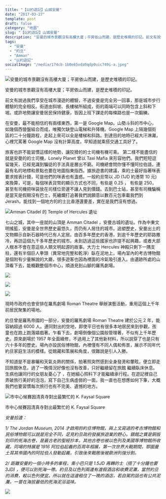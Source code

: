 ```yaml
---
title: "【以約遊記】山城安曼"
date: "2017-03-27"
template: post
draft: false
category: "地圖"
slug: "【以約遊記】山城安曼"
description: "安曼的城市景觀沒有高樓大廈；平房依山而建，是歷史堆積的印記。前文有說過我們享受在城市漫遊的體驗，不過安曼是完全另一回事，那是城市步行體驗的完全相反。街道由斜坡、長樓梯所組成，街的兩端可以同時包含上斜和下坡。或許地勢讓安曼居民保持健康，皆因上班下課走的每條路也是一次鍛練。"
tags:
  - "安曼"
  - "約旦"
  - "Amman"
  - "以約遊記"
socialImage: "/media/174cb-1b0e65vda0qdp0uic749i-a.jpeg"
---
```


![安曼的城市景觀沒有高樓大廈；平房依山而建，是歷史堆積的印記。](/media/174cb-1b0e65vda0qdp0uic749i-a.jpeg)

安曼的城市景觀沒有高樓大廈；平房依山而建，是歷史堆積的印記。

前文有說過我們享受在城市漫遊的體驗，不過安曼是完全另一回事，那是城市步行體驗的完全相反。街道由斜坡、長樓梯所組成，街的兩端可以同時包含上斜和下坡。或許地勢讓安曼居民保持健康，皆因上班下課走的每條路也是一次鍛練。

在安曼，最不能相信的有兩樣東西，第一是 Google Map。山勢斗斜的市中心，如幾個西營盤組合而成，唯獨欠缺登山電梯和升降機。Google Map 上隔幾個街區的二十分鐘路程，走起上來可以全是樓梯和斜路。到達目的地時已經大汗淋灕，心裡咒罵著 Google Map 沒有計算高度，早知道就乘搭交通工具好了。

旅客也許不能習慣這樣的地勢，讓狡猾的的士司機有機可乘。 第二樣不能盡信的就是安曼的的士司機，Lonely Planet 曾以 Taxi Mafia 來形容他們。我們短短逗留幾天，已經見識到騙徒的手法真是層出不窮。司機總會問你懂不懂阿拉伯語，連最有名的地標和景點也要在地圖指東指西。據旅遊書的建議，乘的士最好指著咪表要求按表計錢，可是他們的咪表也有盞惑。一般約旦幣以 JD (1JD 約港幣 10 元) 來換算，可是，每個咪表貨幣的顯示方式也不同，有些是 0.25 ， 有些是 250，甚至有司機把咪袋放在司樣位旁邊不讓人見到價錢。去到巴士站，甚至有司機騙稱是當天是假期沒有巴士，死纏爛打追著我們說願意以數百元包車載我們到 Jerash。能找到一個地方的的士比香港還要差，實在是我們沒有想過。

![Amman Citadel 的 Temple of Hercules 遺址](/media/d9f40-1memhiqbbetwniv5pqr2sua.jpeg)

七山之城，其中一座就的山頂是 Amman Citadel ，安曼古城的遺址。作為中東文明搖籃，安曼是全世界歷史最悠久，而仍有人居住的城市。追塑歷史，安曼出土的文物顯示自新石器時代已有人定居。由百多年歷史的香港，到逾千年歷史的耶路撒冷，再訪這個九千多年歷史的城市。未到訪過這些國家也許提不起興趣，或者大部人根本不會在意這些人類文明起源的故事。大力士 Hercules 神殿只剩下一隅支柱，還有半個巨人拳頭（異常地完整和乾淨）臥在泥地上，場內室內的考古博物館是個附有少量解說的大廳，很多遊客也因為裡面的冷氣吸引進入。由遺跡所處的山頂看下去，能概觀整個市中心，順道見到山腳的羅馬劇場。

![](/media/c64ef-1izqsbic-xyb1jhhbiolbwg.jpeg)

![](/media/e8cb7-1jge7n0c6v1rhwuro-zmzia.jpeg)

![](/media/5428e-19gjaaoajlkcyinpzsvq-jq.jpeg)

現時市政府也會安排在羅馬劇場 Roman Theatre 舉辦演藝活動，重用這個上千年前居民聚集的場地。

約旦曾是羅馬帝國的一部分，安曼的羅馬劇場 Roman Theatre 建於公元 2 年，能容納超過 6000 人。連同對出的空地，即使平日也有很多本地居民來到參觀，孩童也在跑上跑落嬉戲著。乍看下去，劇場倒像個公園般管理著，不似有上千年歷史。原來劇場於 1957 年全面緝修，不過用上了其他新材料，所以說穿了也是只有六十多年的歷史。場內亦設民俗博物館，內裡僅有不同人偶和佈景，展示不同年代約旦家庭生活的模樣。從館藏和策展和角度，很難說是引人入勝。

不知道是不是暴曬和天氣炎熱的關係，拍著照突然感到全身發燙和暈眩，便立即走回旅館休息，過了一晚情況好像也沒有改善，只好繼續留在旅館 繼續臥床休息。生病也讓同行的女朋友憂心了 ，在她細心照料下才能繼續承行程。在遊記裡自己弄破旅行美好的泡泡，寫下自己生病虛弱的一面，我一直也在想應如何下筆，大概我們也要習慣每次旅行也有不完美、遺憾的地方。

![市中心候賽因清真寺對出最繁忙的 K. Faysal Square](/media/8b67f-1-r17h069ijswl-cwn07qfw.jpeg)

市中心候賽因清真寺對出最繁忙的 K. Faysal Square

_安曼拾遺：_

_1/ The Jordan Museum, 2014 才啟用的約旦博物館，與上文寫過的考古博物館和民俗博物館可以說是完全不同，足見約旦政府發展旅遊業的野心。鎮館之寶是銅版刻印的死海古卷，是最古老的聖經抄本，其他古卷也被以色列及美國等博物館所收藏。同場的特展是 1916 阿拉伯起義的百周年相展，第一次世界大戰期間，鄂圖曼土耳其帝國內的阿拉伯人發動起義，引致後來戰敗後被歐洲列強分割。_

_2/ 距離安曼約一個小時多的車程，乘小巴只是 1.5JD 再轉的士（搭了十分鐘也要 3JD) ，便可以到死海一帶。約旦及以色列兩邊有渡假酒店和收費泥灘，當然約旦的消費，較以色列便宜。所以就在這邊租住了一晚的酒店，若自駕的話也有公共泥灘，一嘗在海拔最低的死海泥浴滋味。_

![](/media/2c49f-1v_0xt2ibszlpen9tvnomfw.jpeg)

